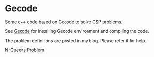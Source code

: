 Gecode
======

Some c++ code based on Gecode to solve CSP problems.

See [Gecode](http://www.gecode.org/) for installing Gecode environment and compiling the code.

The problem definitions are posted in my blog. Please refer it for help.

[N-Queens Problem](http://wangdaiwei.github.io/posts/2014/Feb/20/n-queens-problem-definition/)
